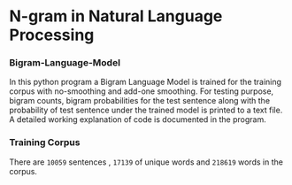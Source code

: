 # N-gram in Natural Language Processing
### Bigram-Language-Model
In this python program a Bigram Language Model is trained for the training corpus with no-smoothing and add-one smoothing. For testing purpose, bigram counts, bigram probabilities for the test sentence along with the probability of test sentence under the trained model is printed to a text file. A detailed working explanation of code is documented in the program.
### Training Corpus
There are `10059` sentences , `17139` of unique words and `218619` words in the corpus. 
